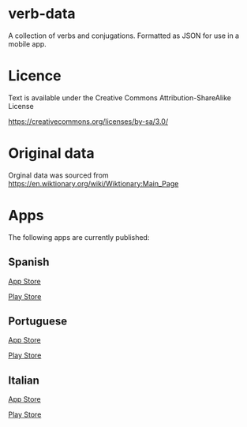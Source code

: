 # verb-data
A collection of verbs and conjugations.  Formatted as JSON for use in a mobile app.

# Licence 
Text is available under the Creative Commons Attribution-ShareAlike License

https://creativecommons.org/licenses/by-sa/3.0/

# Original data
Orginal data was sourced from https://en.wiktionary.org/wiki/Wiktionary:Main_Page

# Apps

The following apps are currently published:

## Spanish

[App Store](https://itunes.apple.com/gb/app/spanish-verbs/id1187878897?mt=8)

[Play Store](https://play.google.com/store/apps/details?id=verbviewer.esverbs.droid&hl=en_GB)
## Portuguese

[App Store](https://itunes.apple.com/gb/app/portuguese-verbs/id1254828017?mt=8)

[Play Store](https://play.google.com/store/apps/details?id=verbviewer.ptverbs.droid&hl=en_GB)
## Italian

[App Store](https://itunes.apple.com/us/app/italian-verbs-dictionary/id1258282814?ls=1&mt=8)

[Play Store](https://play.google.com/store/apps/details?id=verbviewer.itverbs.droid&hl=en_GB)
